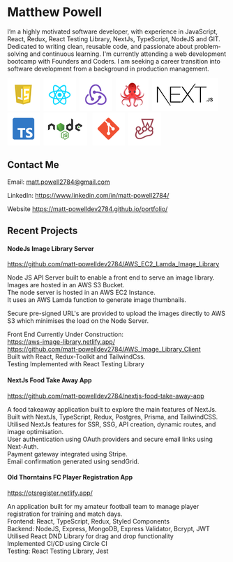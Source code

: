 # Matthew Powell

I’m a highly motivated software developer, with experience in JavaScript, React,
Redux, React Testing Library, NextJs, TypeScript, NodeJS and GIT. Dedicated to
writing clean, reusable code, and passionate about problem-solving and
continuous learning. I'm currently attending a web development bootcamp with
Founders and Coders. I am seeking a career transition into software development
from a background in production management.

<img
src="./js_icon.png"/>&nbsp;&nbsp;<img src="./react_icon.png"/>&nbsp;&nbsp;<img
src="./redux_icon.png"/>&nbsp;&nbsp;<img
src="./rtl_icon.png"/>&nbsp;&nbsp;<img src="./next-icon.png"/>&nbsp;&nbsp;<img
src="./typescript_icon.png"/>&nbsp;&nbsp;<img src="./nodejs_icon.png"/>&nbsp;&nbsp;
<img src="./git_icon.png"/>&nbsp;&nbsp;<img
src="./jest_icon.png"/>&nbsp;&nbsp;

## Contact Me

Email: <a href="mailto:matt.powell2784@gmail.com">matt.powell2784@gmail.com </a>

LinkedIn:
<a href="https://www.linkedin.com/in/matt-powell2784/">https://www.linkedin.com/in/matt-powell2784/</a>

Website
<a href="https://matt-powelldev2784.github.io/portfolio/">https://matt-powelldev2784.github.io/portfolio/</a>

## Recent Projects

#### NodeJs Image Library Server

<a href="https://github.com/matt-powelldev2784/AWS_EC2_Lamda_Image_Library">https://github.com/matt-powelldev2784/AWS_EC2_Lamda_Image_Library</a>

Node JS API Server built to enable a front end to serve an image library.  
Images are hosted in an AWS S3 Bucket.  
The node server is hosted in an AWS EC2 Instance.  
It uses an AWS Lamda function to generate image thumbnails.

Secure pre-signed URL's are provided to upload the images directly to AWS S3
which minimises the load on the Node Server.

Front End Currently Under Construction:  
https://aws-image-library.netlify.app/  
https://github.com/matt-powelldev2784/AWS_Image_Library_Client  
Built with React, Redux-Toolkit and TailwindCss.  
Testing Implemented with React Testing Library

#### NextJs Food Take Away App

<a href="https://github.com/matt-powelldev2784/nextjs-food-take-away-app">https://github.com/matt-powelldev2784/nextjs-food-take-away-app</a>

A food takeaway application built to explore the main features of NextJs.  
Built with NextJs, TypeScript, Redux, Postgres, Prisma, and TailwindCSS.  
Utilised NextJs features for SSR, SSG, API creation, dynamic routes, and image
optimisation.  
User authentication using OAuth providers and secure email links using
Next-Auth.  
Payment gateway integrated using Stripe.  
Email confirmation generated using sendGrid.

#### Old Thorntains FC Player Registration App

<a href="https://otsregister.netlify.app/">https://otsregister.netlify.app/</a>

An application built for my amateur football team to manage player registration
for training and match days.  
Frontend: React, TypeScript, Redux, Styled Components  
Backend: NodeJS, Express, MongoDB, Express Validator, Bcrypt, JWT  
Utilised React DND Library for drag and drop functionality  
Implemented CI/CD using Circle CI  
Testing: React Testing Library, Jest
